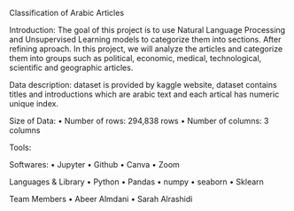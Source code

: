 
Classification of Arabic Articles

Introduction:
The goal of this project is to use Natural Language Processing and Unsupervised Learning models to categorize them into sections. After refining aproach. In this project, we will analyze the articles and categorize them into groups such as political, economic, medical, technological, scientific and geographic articles.

Data description:
dataset is provided by kaggle website, dataset contains titles and introductions which are arabic text and each artical has numeric unique index.

Size of Data:
	•	Number of rows: 294,838 rows
	•	Number of columns: 3 columns

Tools:

Softwares:
	•	Jupyter
	•	Github
	•	Canva
	•	Zoom

Languages & Library
	•	Python
	•	Pandas
	•	numpy
	•	seaborn
	•	Sklearn

Team Members
	•	Abeer Almdani
	•	Sarah Alrashidi
